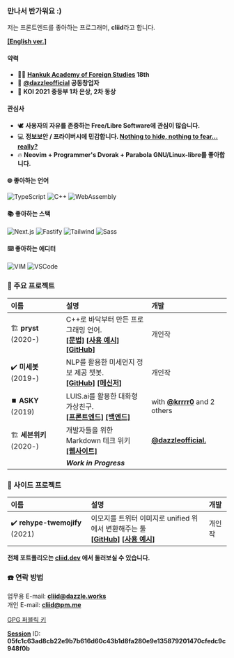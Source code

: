 ### 만나서 반가워요 :)

저는 프론트엔드를 좋아하는 프로그래머, **cliid**라고 합니다.

**[[English ver.]](/README.md)**

#### 약력

- 🧑‍🎓 **[Hankuk Academy of Foreign Studies](http://hafs.hs.kr/?main) 18th**
- 🏢 **[@dazzleofficial](https://dazzle.works) 공동창업자**
- 🏅 **KOI 2021 중등부 1차 은상, 2차 동상**
#### 관심사
- 🕊️ **사용자의 자유를 존중하는 Free/Libre Software에 관심이 많습니다.**
- 💻 **정보보안 / 프라이버시에 민감합니다. [Nothing to hide, nothing to fear... really?](https://spreadprivacy.com/three-reasons-why-the-nothing-to-hide-argument-is-flawed/)**
- 🔥 **Neovim + Programmer's Dvorak + Parabola GNU/Linux-libre를 좋아합니다.**

#### 🌐 좋아하는 언어

![TypeScript](https://img.shields.io/badge/TypeScript-007ACC?style=for-the-badge&logo=typescript&logoColor=white) ![C++](https://img.shields.io/badge/C%2B%2B-00599C?style=for-the-badge&logo=c%2B%2B&logoColor=white) ![WebAssembly](https://img.shields.io/badge/WebAssembly-654FF0?style=for-the-badge&logo=WebAssembly&logoColor=white)

#### 📚 좋아하는 스택

![Next.js](https://img.shields.io/badge/next.js-000000?style=for-the-badge&logo=nextdotjs&logoColor=white) ![Fastify](https://img.shields.io/badge/fastify-202020?style=for-the-badge&logo=fastify&logoColor=white) ![Tailwind](https://img.shields.io/badge/Tailwind-38B2AC?style=for-the-badge&logo=tailwind-css&logoColor=white) ![Sass](https://img.shields.io/badge/Sass-CC6699?style=for-the-badge&logo=sass&logoColor=white)


#### ⌨️ 좋아하는 에디터

![VIM](https://img.shields.io/badge/VIM-%2311AB00.svg?&style=for-the-badge&logo=vim&logoColor=white)
![VSCode](https://img.shields.io/badge/Visual_Studio_Code-0078D4?style=for-the-badge&logo=visual%20studio%20code&logoColor=white)

### 🔮 주요 프로젝트

| 이름 | 설명 | 개발 |
|:----|:----|:----|
| 🏗️&nbsp;**pryst** (2020-) | C++로 바닥부터 만든 프로그래밍 언어.<br/>**[[문법]](https://pryst.cliid.dev/syntax)** **[[사용 예시]](https://pryst.cliid.dev/demo)** **[[GitHub]](https://github.com/cliid/pryst)** | 개인작 |
| ✔️&nbsp;**미세봇** (2019-) | NLP를 활용한 미세먼지 정보 제공 챗봇.<br/> **[[GitHub]](https://github.com/cliid/dustackle)** **[[메신저]](https://m.me/dustackle)** | 개인작 |
| ⏹️&nbsp;**ASKY** (2019) | LUIS.ai를 활용한 대화형 가상친구.<br/> **[[프론트엔드]](https://github.com/cliid/ASKY-Unity) [[백엔드]](https://github.com/cliid/ASKY-Python)** | with **[@krrrr0](https://github.com/krrrr0)** and 2 others |
| 🏗️&nbsp;**세븐위키** (2020-) | 개발자들을 위한 Markdown 테크 위키<br/> **[[웹사이트]](https://seven.wiki)** | [**@dazzleofficial.**](https://github.com/dazzleofficial) |
|  | ***Work in Progress*** |

### 📝 사이드 프로젝트

| 이름 | 설명 | 개발 |
|:----|:----|:----|
| ✔️&nbsp;**rehype-twemojify** (2021) | 이모지를 트위터 이미지로 unified 위에서 변환해주는 툴<br/> **[[GitHub]](https://github.com/cliid/rehype-twemojify)** **[[사용 예시]](https://cliid.dev/blog/integrating-twemoji-with-rehype)** | 개인작 |

**전체 포트폴리오는 [cliid.dev](https://cliid.dev) 에서 둘러보실 수 있습니다.**

### ☎️ 연락 방법

업무용 E-mail: **[cliid@dazzle.works](mailto:cliid@dazzle.works)**<br/>
개인 E-mail: **[cliid@pm.me](mailto:cliid@pm.me)**<br/>

[GPG 퍼블릭 키](publickey.cliid@protonmail.com-df0ad6e38df6471d0645514aac97edbc5512b790.asc)

**[Session](https://getsession.io)** ID: **05fc1c63ad8cb22e9b7b616d60c43b1d8fa280e9e135879201470cfedc9c948f0b**
